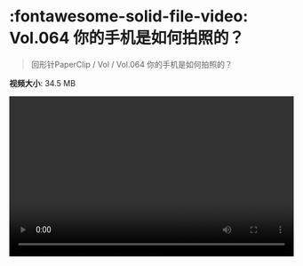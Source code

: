 # :fontawesome-solid-file-video: Vol.064 你的手机是如何拍照的？

> 回形针PaperClip / Vol / Vol.064 你的手机是如何拍照的？

**视频大小**: 34.5 MB

<video id="V-01db095eb0732b2e3f3f20f50cb6723b" width="512" height="288" preload="none" playsinline webkit-playsinline></video>